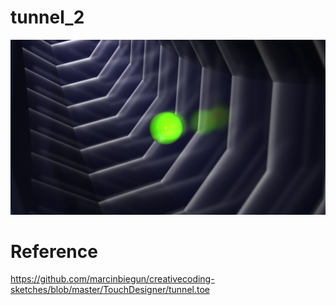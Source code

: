 # tunnel_2

![](./art/art.png)

# Reference
https://github.com/marcinbiegun/creativecoding-sketches/blob/master/TouchDesigner/tunnel.toe